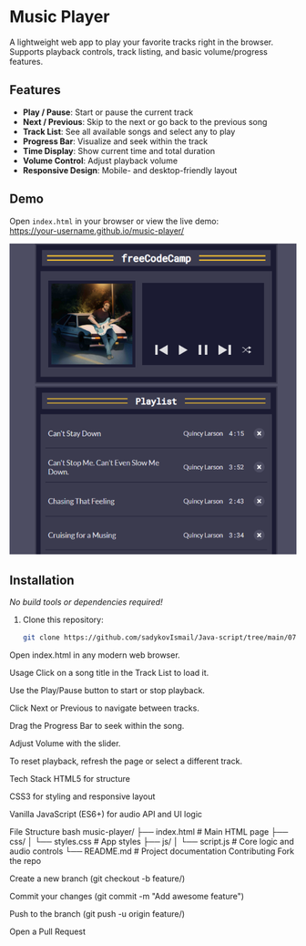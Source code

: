 # Music Player

A lightweight web app to play your favorite tracks right in the browser. Supports playback controls, track listing, and basic volume/progress features.

## Features

- **Play / Pause**: Start or pause the current track  
- **Next / Previous**: Skip to the next or go back to the previous song  
- **Track List**: See all available songs and select any to play  
- **Progress Bar**: Visualize and seek within the track  
- **Time Display**: Show current time and total duration  
- **Volume Control**: Adjust playback volume  
- **Responsive Design**: Mobile- and desktop-friendly layout  

## Demo

Open `index.html` in your browser or view the live demo:  
<https://your-username.github.io/music-player/>

![Screenshot of the Music Player app](./screenshot.png)

## Installation

_No build tools or dependencies required!_

1. Clone this repository:  
   ```bash
   git clone https://github.com/sadykovIsmail/Java-script/tree/main/07-music-player-app
Open index.html in any modern web browser.

Usage
Click on a song title in the Track List to load it.

Use the Play/Pause button to start or stop playback.

Click Next or Previous to navigate between tracks.

Drag the Progress Bar to seek within the song.

Adjust Volume with the slider.

To reset playback, refresh the page or select a different track.

Tech Stack
HTML5 for structure

CSS3 for styling and responsive layout

Vanilla JavaScript (ES6+) for audio API and UI logic

File Structure
bash
music-player/
├── index.html           # Main HTML page
├── css/
│   └── styles.css       # App styles
├── js/
│   └── script.js        # Core logic and audio controls
└── README.md            # Project documentation
Contributing
Fork the repo

Create a new branch (git checkout -b feature/<your-branch-name>)

Commit your changes (git commit -m "Add awesome feature")

Push to the branch (git push -u origin feature/<your-branch-name>)

Open a Pull Request